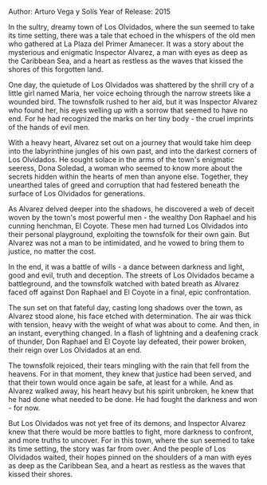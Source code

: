  Author: Arturo Vega y Solís
   Year of Release: 2015

In the sultry, dreamy town of Los Olvidados, where the sun seemed to take its time setting, there was a tale that echoed in the whispers of the old men who gathered at La Plaza del Primer Amanecer. It was a story about the mysterious and enigmatic Inspector Alvarez, a man with eyes as deep as the Caribbean Sea, and a heart as restless as the waves that kissed the shores of this forgotten land.

One day, the quietude of Los Olvidados was shattered by the shrill cry of a little girl named Maria, her voice echoing through the narrow streets like a wounded bird. The townsfolk rushed to her aid, but it was Inspector Alvarez who found her, his eyes welling up with a sorrow that seemed to have no end. For he had recognized the marks on her tiny body - the cruel imprints of the hands of evil men.

With a heavy heart, Alvarez set out on a journey that would take him deep into the labyrinthine jungles of his own past, and into the darkest corners of Los Olvidados. He sought solace in the arms of the town's enigmatic seeress, Dona Soledad, a woman who seemed to know more about the secrets hidden within the hearts of men than anyone else. Together, they unearthed tales of greed and corruption that had festered beneath the surface of Los Olvidados for generations.

As Alvarez delved deeper into the shadows, he discovered a web of deceit woven by the town's most powerful men - the wealthy Don Raphael and his cunning henchman, El Coyote. These men had turned Los Olvidados into their personal playground, exploiting the townsfolk for their own gain. But Alvarez was not a man to be intimidated, and he vowed to bring them to justice, no matter the cost.

In the end, it was a battle of wills - a dance between darkness and light, good and evil, truth and deception. The streets of Los Olvidados became a battleground, and the townsfolk watched with bated breath as Alvarez faced off against Don Raphael and El Coyote in a final, epic confrontation.

The sun set on that fateful day, casting long shadows over the town, as Alvarez stood alone, his face etched with determination. The air was thick with tension, heavy with the weight of what was about to come. And then, in an instant, everything changed. In a flash of lightning and a deafening crack of thunder, Don Raphael and El Coyote lay defeated, their power broken, their reign over Los Olvidados at an end.

The townsfolk rejoiced, their tears mingling with the rain that fell from the heavens. For in that moment, they knew that justice had been served, and that their town would once again be safe, at least for a while. And as Alvarez walked away, his heart heavy but his spirit unbroken, he knew that he had done what needed to be done. He had fought the darkness and won - for now.

But Los Olvidados was not yet free of its demons, and Inspector Alvarez knew that there would be more battles to fight, more darkness to confront, and more truths to uncover. For in this town, where the sun seemed to take its time setting, the story was far from over. And the people of Los Olvidados waited, their hopes pinned on the shoulders of a man with eyes as deep as the Caribbean Sea, and a heart as restless as the waves that kissed their shores.